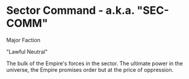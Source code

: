 # Sector Command - a.k.a. "SEC-COMM"

Major Faction

"Lawful Neutral"

The bulk of the Empire's forces in the sector. The ultimate power in the universe, the Empire promises order but at the price of oppression.